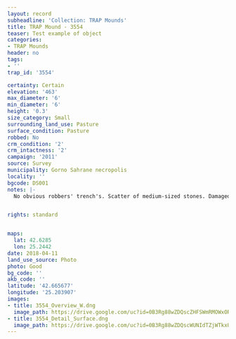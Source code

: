 ```yaml
---
layout: record
subheadline: 'Collection: TRAP Mounds'
title: TRAP Mound - 3554
teaser: Test example of object
categories:
- TRAP Mounds
header: no
tags:
- ''
trap_id: '3554'

certainty: Certain
elevation: '463'
max_diameter: '6'
min_diameter: '6'
height: '0.3'
size_category: Small
surrounding_land_use: Pasture
surface_condition: Pasture
robbed: No
crm_condition: '2'
crm_intactness: '2'
campaign: '2011'
source: Survey
municipality: Gorno Sahrane necropolis
locality: ''
bgcode: DS001
notes: |-
  No obvious robbers' trench's. Scatter of medium-sized stones. Damaged by agricultural activity. Built on partial slope, west side higher than east.


rights: standard


maps:
  lat: 42.6285
  lon: 25.2442
date: 2018-04-11
land_use_source: Photo
photo: Good
bg_code: ''
akb_code: ''
latitude: '42.665677'
longitude: '25.203907'
images:
- title: 3554_Overview_W.dng
  image_path: https://drive.google.com/uc?id=0B3Rg88wZDQscZHFSWmRMOWxOR0U
- title: 3554_Detail_Surface.dng
  image_path: https://drive.google.com/uc?id=0B3Rg88wZDQscWUNIdTZjWTkxUTA
---
```

